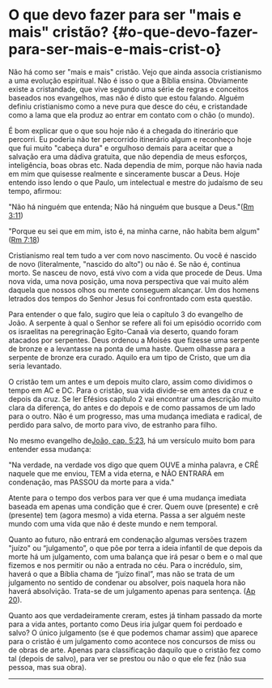 # O que devo fazer para ser &quot;mais e mais&quot; cristão? {#o-que-devo-fazer-para-ser-mais-e-mais-crist-o}

Não há como ser &quot;mais e mais&quot; cristão. Vejo que ainda associa cristianismo a uma evolução espiritual. Não é isso o que a Bíblia ensina. Obviamente existe a cristandade, que vive segundo uma série de regras e conceitos baseados nos evangelhos, mas não é disto que estou falando. Alguém definiu cristianismo como a neve pura que desce do céu, e cristandade como a lama que ela produz ao entrar em contato com o chão (o mundo).

É bom explicar que o que sou hoje não é a chegada do itinerário que percorri. Eu poderia não ter percorrido itinerário algum e reconheço hoje que fui muito &quot;cabeça dura&quot; e orgulhoso demais para aceitar que a salvação era uma dádiva gratuita, que não dependia de meus esforços, inteligência, boas obras etc. Nada dependia de mim, porque não havia nada em mim que quisesse realmente e sinceramente buscar a Deus. Hoje entendo isso lendo o que Paulo, um intelectual e mestre do judaísmo de seu tempo, afirmou:

&quot;Não há ninguém que entenda; Não há ninguém que busque a Deus.&quot;([Rm 3:11](http://bibliaonline.com.br/acf/rm/3/11))

&quot;Porque eu sei que em mim, isto é, na minha carne, não habita bem algum&quot;([Rm 7:18](http://bibliaonline.com.br/acf/rm/7/18))

Cristianismo real tem tudo a ver com novo nascimento. Ou você é nascido de novo (literalmente, &quot;nascido do alto&quot;) ou não é. Se não é, continua morto. Se nasceu de novo, está vivo com a vida que procede de Deus. Uma nova vida, uma nova posição, uma nova perspectiva que vai muito além daquela que nossos olhos ou mente conseguem alcançar. Um dos homens letrados dos tempos do Senhor Jesus foi confrontado com esta questão.

Para entender o que falo, sugiro que leia o capítulo 3 do evangelho de João. A serpente à qual o Senhor se refere ali foi um episódio ocorrido com os israelitas na peregrinação Egito-Canaã via deserto, quando foram atacados por serpentes. Deus ordenou a Moisés que fizesse uma serpente de bronze e a levantasse na ponta de uma haste. Quem olhasse para a serpente de bronze era curado. Aquilo era um tipo de Cristo, que um dia seria levantado.

O cristão tem um antes e um depois muito claro, assim como dividimos o tempo em AC e DC. Para o cristão, sua vida divide-se em antes da cruz e depois da cruz. Se ler Efésios capítulo 2 vai encontrar uma descrição muito clara da diferença, do antes e do depois e de como passamos de um lado para o outro. Não é um progresso, mas uma mudança imediata e radical, de perdido para salvo, de morto para vivo, de estranho para filho.

No mesmo evangelho de[João, cap. 5:23](http://bibliaonline.com.br/acf/jo/5/23), há um versículo muito bom para entender essa mudança:

&quot;Na verdade, na verdade vos digo que quem OUVE a minha palavra, e CRÊ naquele que me enviou, TEM a vida eterna, e NÃO ENTRARÁ em condenação, mas PASSOU da morte para a vida.&quot;

Atente para o tempo dos verbos para ver que é uma mudança imediata baseada em apenas uma condição que é crer. Quem ouve (presente) e crê (presente) tem (agora mesmo) a vida eterna. Passa a ser alguém neste mundo com uma vida que não é deste mundo e nem temporal.

Quanto ao futuro, não entrará em condenação algumas versões trazem &quot;juízo&quot; ou “julgamento”, o que põe por terra a ideia infantil de que depois da morte há um julgamento, com uma balança que irá pesar o bem e o mal que fizemos e nos permitir ou não a entrada no céu. Para o incrédulo, sim, haverá o que a Bíblia chama de “juízo final”, mas não se trata de um julgamento no sentido de condenar ou absolver, pois naquela hora não haverá absolvição. Trata-se de um julgamento apenas para sentença. ([Ap 20](http://bibliaonline.com.br/acf/ap/20)).

Quanto aos que verdadeiramente creram, estes já tinham passado da morte para a vida antes, portanto como Deus iria julgar quem foi perdoado e salvo? O único julgamento (se é que podemos chamar assim) que aparece para o cristão é um julgamento como acontece nos concursos de miss ou de obras de arte. Apenas para classificação daquilo que o cristão fez como tal (depois de salvo), para ver se prestou ou não o que ele fez (não sua pessoa, mas sua obra).

*****
